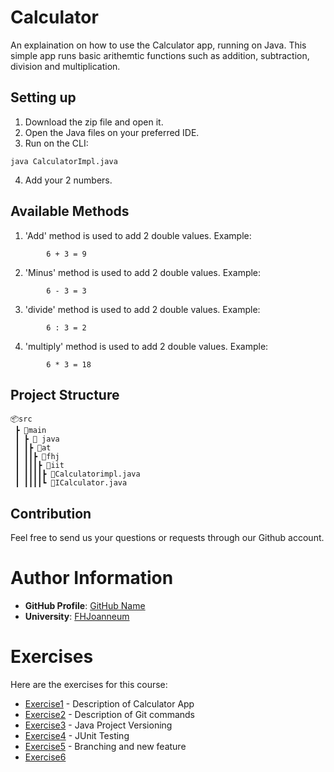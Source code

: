 # Calculator

An explaination on how to use the Calculator app, running on Java. This simple app runs basic arithemtic functions such as addition, subtraction, division and multiplication. 

## Setting up
1. Download the zip file and open it. 
2. Open the Java files on your preferred IDE. 
3. Run on the CLI:
```
java CalculatorImpl.java 
```
4. Add your 2 numbers.


## Available Methods
1. 'Add' method is used to add 2 double values. Example:
``` 
        6 + 3 = 9
``` 
2. 'Minus' method is used to add 2 double values. Example: 
``` 
        6 - 3 = 3
``` 
3. 'divide' method is used to add 2 double values. Example:
``` 
        6 : 3 = 2
``` 
4. 'multiply' method is used to add 2 double values. Example:
``` 
        6 * 3 = 18
``` 

## Project Structure 

```
📦src
 ┣ 📂main
 ┃ ┣ 📂 java
 ┃ ┃┣ 📂at
 ┃ ┃┃┣ 📂fhj
 ┃ ┃┃┃┣ 📂iit
 ┃ ┃┃┃┃┣ 📜Calculatorimpl.java
 ┃ ┃┃┃┃┗ 📜ICalculator.java
```

## Contribution 
Feel free to send us your questions or requests through our Github account.

# Author Information

- **GitHub Profile**: [GitHub Name](https://github.com/AfikEschel)
- **University**: [FHJoanneum](https://www.fh-joanneum.at/)


# Exercises

Here are the exercises for this course:


- [Exercise1](exercise1.md) - Description of Calculator App
- [Exercise2](exercise2.md) - Description of Git commands
- [Exercise3](exercise3.md) - Java Project Versioning
- [Exercise4](exercise4.md) - JUnit Testing 
- [Exercise5](exercise5.md) - Branching and new feature 
- [Exercise6](???)
